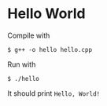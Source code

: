 # Hello World

Compile with

```
$ g++ -o hello hello.cpp
```

Run with

```
$ ./hello
```

It should print `Hello, World!`
